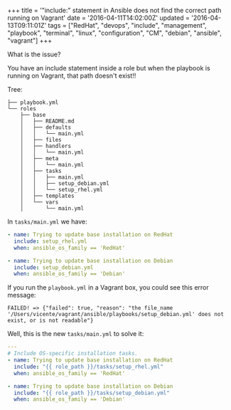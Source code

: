 +++
title = '"include:" statement in Ansible  does not find the correct path running on Vagrant'
date = '2016-04-11T14:02:00Z'
updated = '2016-04-13T09:11:01Z'
tags = ["RedHat", "devops", "include", "management", "playbook", "terminal", "linux", "configuration", "CM", "debian", "ansible", "vagrant"]
+++

What is the issue?

You have an include statement inside a role but when the playbook is running on Vagrant, that path doesn't exist!!

Tree:

```
├── playbook.yml
└── roles
    ├── base
    │   ├── README.md
    │   ├── defaults
    │   │   └── main.yml
    │   ├── files
    │   ├── handlers
    │   │   └── main.yml
    │   ├── meta
    │   │   └── main.yml
    │   ├── tasks
    │   │   ├── main.yml
    │   │   ├── setup_debian.yml
    │   │   └── setup_rhel.yml
    │   ├── templates
    │   └── vars
    │       └── main.yml
```

In `tasks/main.yml` we have:

```yml
- name: Trying to update base installation on RedHat
  include: setup_rhel.yml
  when: ansible_os_family == 'RedHat'

- name: Trying to update base installation on Debian
  include: setup_debian.yml
  when: ansible_os_family == 'Debian'
```
If you run the `playbook.yml` in a Vagrant box, you could see this error message:
```
FAILED! => {"failed": true, "reason": "the file_name '/Users/vicente/vagrant/ansible/playbooks/setup_debian.yml' does not exist, or is not readable"}
```
Well, this is the new `tasks/main.yml` to solve it:

```yml
---
# Include OS-specific installation tasks.
- name: Trying to update base installation on RedHat
  include: "{{ role_path }}/tasks/setup_rhel.yml"
  when: ansible_os_family == 'RedHat'

- name: Trying to update base installation on Debian
  include: "{{ role_path }}/tasks/setup_debian.yml"
  when: ansible_os_family == 'Debian'
```

